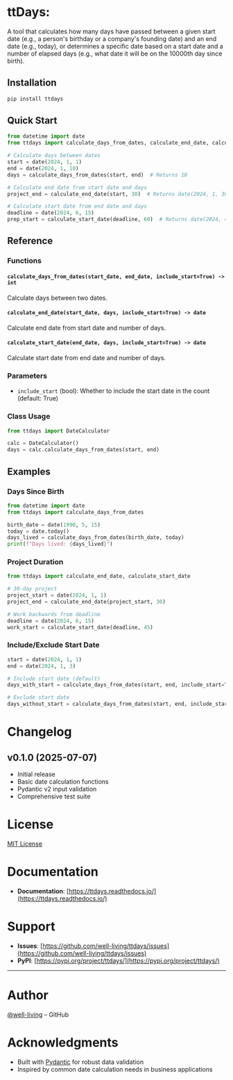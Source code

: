 # ttDays: 
A tool that calculates how many days have passed between a given start date (e.g., a person's birthday or a company's founding date) and an end date (e.g., today), or determines a specific date based on a start date and a number of elapsed days (e.g., what date it will be on the 10000th day since birth).

## Installation

```bash
pip install ttdays
```

## Quick Start

```python
from datetime import date
from ttdays import calculate_days_from_dates, calculate_end_date, calculate_start_date

# Calculate days between dates
start = date(2024, 1, 1)
end = date(2024, 1, 10)
days = calculate_days_from_dates(start, end)  # Returns 10

# Calculate end date from start date and days
project_end = calculate_end_date(start, 30)  # Returns date(2024, 1, 30)

# Calculate start date from end date and days
deadline = date(2024, 6, 15)
prep_start = calculate_start_date(deadline, 60)  # Returns date(2024, 4, 16)
```

## Reference

### Functions

#### `calculate_days_from_dates(start_date, end_date, include_start=True) -> int`
Calculate days between two dates.

#### `calculate_end_date(start_date, days, include_start=True) -> date`
Calculate end date from start date and number of days.

#### `calculate_start_date(end_date, days, include_start=True) -> date`
Calculate start date from end date and number of days.

### Parameters

- `include_start` (bool): Whether to include the start date in the count (default: True)

### Class Usage

```python
from ttdays import DateCalculator

calc = DateCalculator()
days = calc.calculate_days_from_dates(start, end)
```

## Examples

### Days Since Birth

```python
from datetime import date
from ttdays import calculate_days_from_dates

birth_date = date(1990, 5, 15)
today = date.today()
days_lived = calculate_days_from_dates(birth_date, today)
print(f"Days lived: {days_lived}")
```

### Project Duration

```python
from ttdays import calculate_end_date, calculate_start_date

# 30-day project
project_start = date(2024, 1, 1)
project_end = calculate_end_date(project_start, 30)

# Work backwards from deadline
deadline = date(2024, 6, 15)
work_start = calculate_start_date(deadline, 45)
```

### Include/Exclude Start Date

```python
start = date(2024, 1, 1)
end = date(2024, 1, 3)

# Include start date (default)
days_with_start = calculate_days_from_dates(start, end, include_start=True)  # 3

# Exclude start date
days_without_start = calculate_days_from_dates(start, end, include_start=False)  # 2
```


# Changelog

## v0.1.0 (2025-07-07)
- Initial release  
- Basic date calculation functions  
- Pydantic v2 input validation  
- Comprehensive test suite  

# License

[MIT License](LICENSE)


# Documentation

- **Documentation**: [https://ttdays.readthedocs.io/](https://ttdays.readthedocs.io/)

# Support


- **Issues**: [https://github.com/well-living/ttdays/issues](https://github.com/well-living/ttdays/issues)  
- **PyPI**: [https://pypi.org/project/ttdays/](https://pypi.org/project/ttdays/)  

---

# Author

[@well-living](https://github.com/well-living) – GitHub



# Acknowledgments

- Built with [Pydantic](https://docs.pydantic.dev/) for robust data validation  
- Inspired by common date calculation needs in business applications


